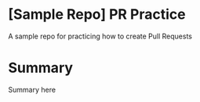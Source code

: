 # [Sample Repo] PR Practice
A sample repo for practicing how to create Pull Requests
# Summary
Summary here